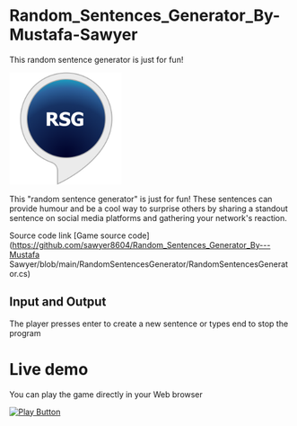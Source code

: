 # Random_Sentences_Generator_By-Mustafa-Sawyer
This random sentence generator is just for fun!


<img alt="Iimage" width = "200px" src="rsg.png"/>

This "random sentence generator" is just for fun! These sentences can provide humour and be a cool way to surprise others by sharing a standout sentence on social media platforms and gathering your network's reaction.

Source code link [Game source code](https://github.com/sawyer8604/Random_Sentences_Generator_By---Mustafa Sawyer/blob/main/RandomSentencesGenerator/RandomSentencesGenerator.cs)

## Input and Output 

The player presses enter to create a new sentence or types end to stop the program

# Live demo

You can play the game directly in your Web browser

[<img alt="Play Button" src="https://user-images.githubusercontent.com/112724499/196454004-e5d764a7-7421-4771-b365-41b16e3344f9.png" />](https://replit.com/@sawyer8604/Random-Sentence-Generator#Main.cs)

